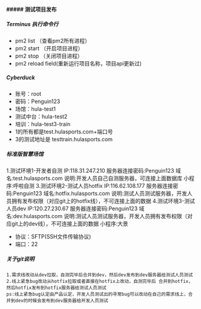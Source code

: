 #### ##### 测试项目发布
##### Terminus 执行命令行
- pm2 list （查看pm2所有进程）
- pm2 start （开启项目进程）
- pm2 stop （关闭项目进程）
- pm2 reload field(重新运行项目名称，项目api更新过)

##### Cyberduck
- 账号：root
- 密码：Penguin123
- 场馆：hula-test1
- 测试中台：hula-test2
- 培训：hula-test3-train
- 1的所有都是test.hulasports.com+端口号
- 3的测试地址是 testtrain.hulasports.com

##### 标准版智慧场馆
1.测试环境1-开发者自测
    IP:118.31.247.210
    服务器连接密码:Penguin123
    域名:test.hulasports.com
    说明:开发人员自己自测服务器，可连接上面数据库
    小程序:呼啦自测
3.测试环境2-测试人员hotfix
    IP:116.62.108.177
    服务器连接密码:Penguin123
    域名:hotfix.hulasports.com
    说明:测试人员测试服务器，开发人员拥有发布权限（对应git上的hotfix线），不可连接上面的数据
4.测试环境3-测试人员dev
    IP:120.27.230.67
    服务器连接密码:Penguin123
    域名:dev.hulasports.com
    说明:测试人员测试服务器，开发人员拥有发布权限（对应git上的dev线），不可连接上面的数据
    小程序:大景
- 协议：SFTP(SSH文件传输协议)
- 端口：22

##### 关于git说明
    1.需求线改动从dev拉取，自测完毕后合并到dev，然后dev发布到dev服务器给测试人员测试
    2.线上紧急bug改动从hotfix拉取或者直接在hotfix上改动，自测完毕后 合并到hotfix，然后hotfix发布到hotfix服务器给测试人员测试
    ps:线上紧急bug认定由产品认定，开发人员测试出的寻常bug可以改动在自己的需求线上，合并到dev的时候会发布到dev服务器给开发人员测试
